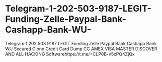 # Telegram-1-202-503-9187-LEGIT-Funding-Zelle-Paypal-Bank-Cashapp-Bank-WU-
Telegram 1 202 503 9187 LEGIT  Funding Zelle Paypal Bank Cashapp Bank WU Secured Clone Credit Card Dump CC AMEX VISA MASTER DISCOVER AND ALL HACKING Softwarehttps://t.me/+CLP0B-v5xPQ4ZjQx
